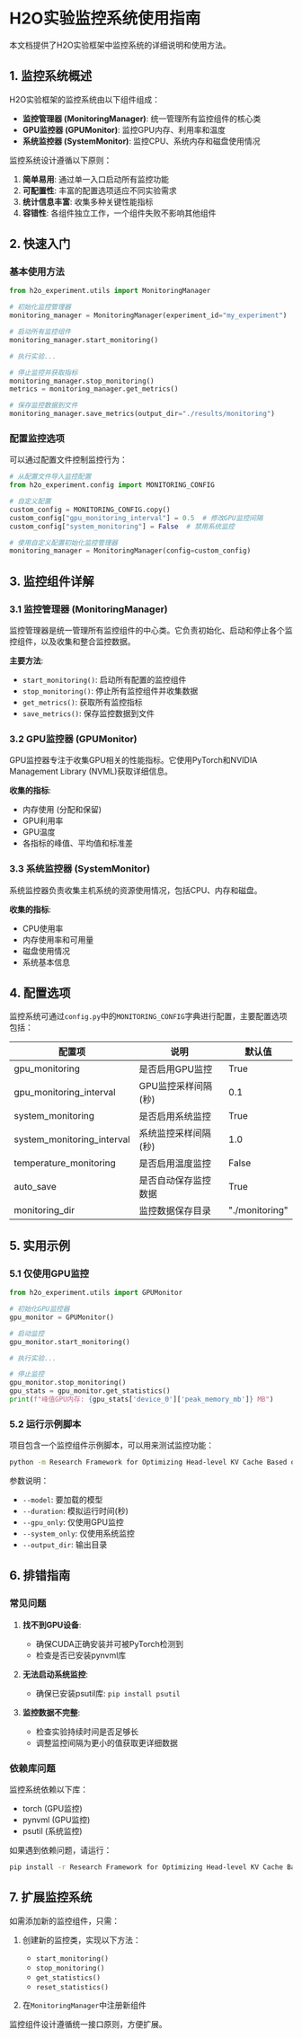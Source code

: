 # H2O实验监控系统使用指南

本文档提供了H2O实验框架中监控系统的详细说明和使用方法。

## 1. 监控系统概述

H2O实验框架的监控系统由以下组件组成：

- **监控管理器 (MonitoringManager)**: 统一管理所有监控组件的核心类
- **GPU监控器 (GPUMonitor)**: 监控GPU内存、利用率和温度
- **系统监控器 (SystemMonitor)**: 监控CPU、系统内存和磁盘使用情况

监控系统设计遵循以下原则：

1. **简单易用**: 通过单一入口启动所有监控功能
2. **可配置性**: 丰富的配置选项适应不同实验需求
3. **统计信息丰富**: 收集多种关键性能指标
4. **容错性**: 各组件独立工作，一个组件失败不影响其他组件

## 2. 快速入门

### 基本使用方法

```python
from h2o_experiment.utils import MonitoringManager

# 初始化监控管理器
monitoring_manager = MonitoringManager(experiment_id="my_experiment")

# 启动所有监控组件
monitoring_manager.start_monitoring()

# 执行实验...

# 停止监控并获取指标
monitoring_manager.stop_monitoring()
metrics = monitoring_manager.get_metrics()

# 保存监控数据到文件
monitoring_manager.save_metrics(output_dir="./results/monitoring")
```

### 配置监控选项

可以通过配置文件控制监控行为：

```python
# 从配置文件导入监控配置
from h2o_experiment.config import MONITORING_CONFIG

# 自定义配置
custom_config = MONITORING_CONFIG.copy()
custom_config["gpu_monitoring_interval"] = 0.5  # 修改GPU监控间隔
custom_config["system_monitoring"] = False  # 禁用系统监控

# 使用自定义配置初始化监控管理器
monitoring_manager = MonitoringManager(config=custom_config)
```

## 3. 监控组件详解

### 3.1 监控管理器 (MonitoringManager)

监控管理器是统一管理所有监控组件的中心类。它负责初始化、启动和停止各个监控组件，以及收集和整合监控数据。

**主要方法**:
- `start_monitoring()`: 启动所有配置的监控组件
- `stop_monitoring()`: 停止所有监控组件并收集数据
- `get_metrics()`: 获取所有监控指标
- `save_metrics()`: 保存监控数据到文件

### 3.2 GPU监控器 (GPUMonitor)

GPU监控器专注于收集GPU相关的性能指标。它使用PyTorch和NVIDIA Management Library (NVML)获取详细信息。

**收集的指标**:
- 内存使用 (分配和保留)
- GPU利用率
- GPU温度
- 各指标的峰值、平均值和标准差

### 3.3 系统监控器 (SystemMonitor)

系统监控器负责收集主机系统的资源使用情况，包括CPU、内存和磁盘。

**收集的指标**:
- CPU使用率
- 内存使用率和可用量
- 磁盘使用情况
- 系统基本信息

## 4. 配置选项

监控系统可通过`config.py`中的`MONITORING_CONFIG`字典进行配置，主要配置选项包括：

| 配置项 | 说明 | 默认值 |
|--------|------|--------|
| gpu_monitoring | 是否启用GPU监控 | True |
| gpu_monitoring_interval | GPU监控采样间隔(秒) | 0.1 |
| system_monitoring | 是否启用系统监控 | True |
| system_monitoring_interval | 系统监控采样间隔(秒) | 1.0 |
| temperature_monitoring | 是否启用温度监控 | False |
| auto_save | 是否自动保存监控数据 | True |
| monitoring_dir | 监控数据保存目录 | "./monitoring" |

## 5. 实用示例

### 5.1 仅使用GPU监控

```python
from h2o_experiment.utils import GPUMonitor

# 初始化GPU监控器
gpu_monitor = GPUMonitor()

# 启动监控
gpu_monitor.start_monitoring()

# 执行实验...

# 停止监控
gpu_monitor.stop_monitoring()
gpu_stats = gpu_monitor.get_statistics()
print(f"峰值GPU内存: {gpu_stats['device_0']['peak_memory_mb']} MB")
```

### 5.2 运行示例脚本

项目包含一个监控组件示例脚本，可以用来测试监控功能：

```bash
python -m Research Framework for Optimizing Head-level KV Cache Based on CAKE.utils.monitor_example --model facebook/opt-125m --duration 60
```

参数说明：
- `--model`: 要加载的模型
- `--duration`: 模拟运行时间(秒)
- `--gpu_only`: 仅使用GPU监控
- `--system_only`: 仅使用系统监控
- `--output_dir`: 输出目录

## 6. 排错指南

### 常见问题

1. **找不到GPU设备**:
   - 确保CUDA正确安装并可被PyTorch检测到
   - 检查是否已安装pynvml库

2. **无法启动系统监控**:
   - 确保已安装psutil库: `pip install psutil`

3. **监控数据不完整**:
   - 检查实验持续时间是否足够长
   - 调整监控间隔为更小的值获取更详细数据

### 依赖库问题

监控系统依赖以下库：
- torch (GPU监控)
- pynvml (GPU监控)
- psutil (系统监控)

如果遇到依赖问题，请运行：
```bash
pip install -r Research Framework for Optimizing Head-level KV Cache Based on CAKE/requirements.txt
```

## 7. 扩展监控系统

如需添加新的监控组件，只需：

1. 创建新的监控类，实现以下方法：
   - `start_monitoring()`
   - `stop_monitoring()`
   - `get_statistics()`
   - `reset_statistics()`

2. 在`MonitoringManager`中注册新组件

监控组件设计遵循统一接口原则，方便扩展。 